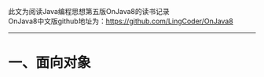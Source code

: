 此文为阅读Java编程思想第五版OnJava8的读书记录  
OnJava8中文版github地址为：https://github.com/LingCoder/OnJava8
______  
一、面向对象
=  
